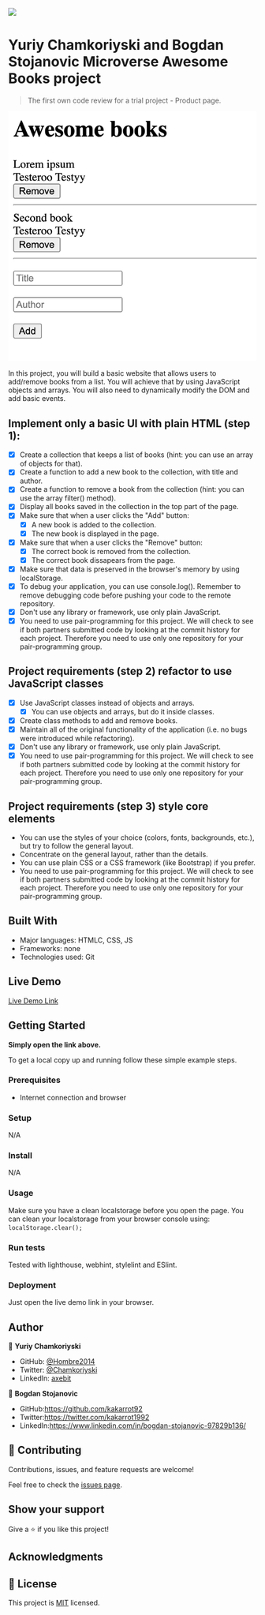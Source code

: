 ![](https://img.shields.io/badge/Microverse-blueviolet)

# Yuriy Chamkoriyski and Bogdan Stojanovic Microverse Awesome Books project

> The first own code review for a trial project - Product page.

![screenshot](./app_screenshot.png)

In this project, you will build a basic website that allows users to add/remove books from a list. You will achieve that by using JavaScript objects and arrays. You will also need to dynamically modify the DOM and add basic events.

## Implement only a basic UI with plain HTML (step 1):

- [x] Create a collection that keeps a list of books (hint: you can use an array of objects for that).
- [x] Create a function to add a new book to the collection, with title and author.
- [x] Create a function to remove a book from the collection (hint: you can use the array filter() method).
- [x] Display all books saved in the collection in the top part of the page.
- [x] Make sure that when a user clicks the "Add" button:
    - [x] A new book is added to the collection.
    - [x] The new book is displayed in the page.
- [x] Make sure that when a user clicks the "Remove" button:
    - [x] The correct book is removed from the collection.
    - [x] The correct book dissapears from the page.
- [x] Make sure that data is preserved in the browser's memory by using localStorage.
- [x] To debug your application, you can use console.log(). Remember to remove debugging code before pushing your code to the remote repository.
- [x] Don't use any library or framework, use only plain JavaScript.
- [x] You need to use pair-programming for this project. We will check to see if both partners submitted code by looking at the commit history for each project. Therefore you need to use only one repository for your pair-programming group.

## Project requirements (step 2) refactor to use JavaScript classes

- [x] Use JavaScript classes instead of objects and arrays.
  - [x] You can use objects and arrays, but do it inside classes.
- [x] Create class methods to add and remove books.
- [x] Maintain all of the original functionality of the application (i.e. no bugs were introduced while refactoring).
- [x] Don't use any library or framework, use only plain JavaScript.
- [x] You need to use pair-programming for this project. We will check to see if both partners submitted code by looking at the commit history for each project. Therefore you need to use only one repository for your pair-programming group.

## Project requirements (step 3) style core elements

- You can use the styles of your choice (colors, fonts, backgrounds, etc.), but try to follow the general layout.
- Concentrate on the general layout, rather than the details.
- You can use plain CSS or a CSS framework (like Bootstrap) if you prefer.
- You need to use pair-programming for this project. We will check to see if both partners submitted code by looking at the commit history for each project. Therefore you need to use only one repository for your pair-programming group.

## Built With

- Major languages: HTMLC, CSS, JS
- Frameworks: none
- Technologies used: Git

## Live Demo

[Live Demo Link](https://hombre2014.github.io/Awesome_Books/)


## Getting Started

**Simply open the link above.**


To get a local copy up and running follow these simple example steps.

### Prerequisites

- Internet connection and browser

### Setup

N/A

### Install

N/A

### Usage

Make sure you have a clean localstorage before you open the page.
You can clean your localstorage from your browser console using: `localStorage.clear();`

### Run tests

Tested with lighthouse, webhint, stylelint and ESlint.

### Deployment

Just open the live demo link in your browser.

## Author

👤 **Yuriy Chamkoriyski**

- GitHub: [@Hombre2014](https://github.com/Hombre2014)
- Twitter: [@Chamkoriyski](https://twitter.com/Chamkoriyski)
- LinkedIn: [axebit](https://linkedin.com/in/axebit)

👤 **Bogdan Stojanovic**

- GitHub:https://github.com/kakarrot92
- Twitter:https://twitter.com/kakarrot1992
- LinkedIn:https://www.linkedin.com/in/bogdan-stojanovic-97829b136/

## 🤝 Contributing

Contributions, issues, and feature requests are welcome!

Feel free to check the [issues page](https://github.com/Hombre2014/Awesome_Books/issues).

## Show your support

Give a ⭐️ if you like this project!

## Acknowledgments


## 📝 License

This project is [MIT](./MIT.md) licensed.
